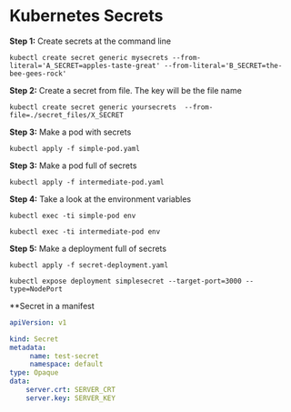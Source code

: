 # Kubernetes Secrets

**Step 1:** Create secrets at the command line

`kubectl create secret generic mysecrets --from-literal='A_SECRET=apples-taste-great' --from-literal='B_SECRET=the-bee-gees-rock'`

**Step 2:** Create a secret from file. The key will be the file name

`kubectl create secret generic yoursecrets  --from-file=./secret_files/X_SECRET`

**Step 3:** Make a pod with secrets

`kubectl apply -f simple-pod.yaml`

**Step 3:** Make a pod full of secrets

`kubectl apply -f intermediate-pod.yaml`

**Step 4:** Take a look at the environment variables

`kubectl exec -ti simple-pod env`

`kubectl exec -ti intermediate-pod env`

**Step 5:** Make a deployment full of secrets

`kubectl apply -f secret-deployment.yaml`

`kubectl expose deployment simplesecret --target-port=3000 --type=NodePort`


**Secret in a manifest

```yaml
apiVersion: v1    

kind: Secret
metadata:
     name: test-secret
     namespace: default
type: Opaque
data:
    server.crt: SERVER_CRT
    server.key: SERVER_KEY
```
